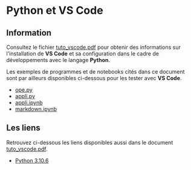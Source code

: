 # Python et VS Code

## Information

Consultez le fichier [tuto_vscode.pdf](tuto_vscode.pdf) pour obtenir des informations sur l'installation de **VS Code** et sa configuration dans le cadre de développements avec le langage **Python**.

Les exemples de programmes et de notebooks cités dans ce document sont par ailleurs disponibles ci-dessous pour les tester avec **VS Code**.
* [ope.py](ope.py)
* [appli.py](appli.py)
* [appli.ipynb](appli.ipynb)
* [markdown.ipynb](markdown.ipynb)

## Les liens

Retrouvez ci-dessous les liens disponibles aussi dans le document [tuto_vscode.pdf](tuto_vscode.pdf).
* [Python 3.10.6](https://www.python.org/downloads/release/python-3106/)
